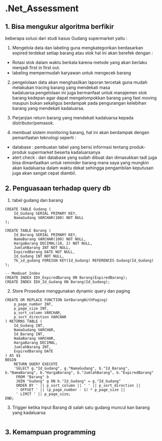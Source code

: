 # .Net_Assessment

## 1. Bisa mengukur algoritma berfikir 
beberapa solusi dari studi kasus Gudang supermarket yaitu : 

1. Mengelola data dan labeling guna mengkategorikan berdasarkan expired terdekat setiap barang atau stok hal ini akan berefek dengan :
- Rotasi stok dalam waktu berkala karena metode yang akan berlaku menjadi first in first out.
- labeling mempermudah karyawan untuk mengecek barang

2. pengelolaan data akan menghasilkan laporan tercetak guna mudah melakukan tracing barang yang mendekati masa kadaluarsa.pengelolaan ini juga bermanfaat untuk manajemen stok barang kedepan agar dapat mengelompokkan barang yang fast moving maupun bukan sekaligus berdampak pada pengurangan kelebihan barang yang mendekati kadaluarsa.

3. Perjanjian return barang yang mendekati kadaluarsa kepada distributor/pemasok.

4. membuat sistem monitoring barang, hal ini akan berdampak dengan pemanfaatan teknologi seperti :
- database : pembuatan tabel yang berisi informasi tentang produk-produk supermarket beserta kadaluarsanya
- alert check : dari database yang sudah dibuat dan dimasukkan tadi juga bisa dimanfaatkan untuk reminder barang mana saya yang mungkin akan kadaluarsa dalam waktu dekat sehingga pengambilan keputusan juga akan sangat cepat diambil. 


## 2. Penguasaan terhadap query db 
1. tabel gudang dan barang
```
CREATE TABLE Gudang (
    Id_Gudang SERIAL PRIMARY KEY,
    NamaGudang VARCHAR(100) NOT NULL
);

CREATE TABLE Barang (
    Id_Barang SERIAL PRIMARY KEY,
    NamaBarang VARCHAR(100) NOT NULL,
    HargaBarang DECIMAL(18, 2) NOT NULL,
    JumlahBarang INT NOT NULL,
    ExpiredBarang DATE NOT NULL,
    Id_Gudang INT NOT NULL,
    fk_id_gudang FOREIGN KEY(Id_Gudang) REFERENCES Gudang(Id_Gudang)
);

-- Membuat Index
CREATE INDEX IDX_ExpiredBarang ON Barang(ExpiredBarang);
CREATE INDEX IDX_Id_Gudang ON Barang(Id_Gudang);
```

2. Store Prosedure menggunakan dynamic query dan paging 
```
CREATE OR REPLACE FUNCTION GetBarangWithPaging(
    p_page_number INT,
    p_page_size INT,
    p_sort_column VARCHAR,
    p_sort_direction VARCHAR
) RETURNS TABLE (
    Id_Gudang INT,
    NamaGudang VARCHAR,
    Id_Barang INT,
    NamaBarang VARCHAR,
    HargaBarang DECIMAL,
    JumlahBarang INT,
    ExpiredBarang DATE
) AS $$
BEGIN
    RETURN QUERY EXECUTE
    'SELECT g."Id_Gudang", g."NamaGudang", b."Id_Barang", b."NamaBarang", b."HargaBarang", b."JumlahBarang", b."ExpiredBarang"
     FROM "Barang" b
     JOIN "Gudang" g ON b."Id_Gudang" = g."Id_Gudang"
     ORDER BY ' || p_sort_column || ' ' || p_sort_direction ||
     ' OFFSET ' || (p_page_number - 1) * p_page_size ||
     ' LIMIT ' || p_page_size;
END;
```

3. Trigger ketika Input Barang di salah satu gudang muncul kan barang yang kadaluarsa
```

```



## 3. Kemampuan programming  





